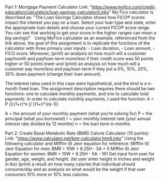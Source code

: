 Part 1: Mortgage Payment Calculator
	Link: "https://www.myfico.com/credit-education/calculators/loan-savings-calculator/Links"
	My Fico calculator is described as: "The Loan Savings Calculator shows how FICO® scores impact the interest you pay on a loan. Select your loan type and state, enter the appropriate loan details and choose your current FICO® score range. You can see that working to get your score in the higher ranges can mean a big savings!"
        &nbsp;
	Using MyFico calculator as an example, referenced from the link above, the goal of this assignment is to replicate the functions of the calculator with three primary user inputs:
	- Loan duration, 
	- Loan amount, 
	- FICO score.
Moreover, (print) an analysis on how much will a customer pay/month and pay/loan-term more/less if their credit score was 50 points higher or 50 points lower and (print) an analysis on how much will a customer pay more/less and pay/loan-term if they put a 0%, 10%, 20%, 30% down payment (change their loan amount).

The interest rates used in this case were hypothetical, and the  kind is a n-month fixed loan. The assignment description requires there should be two functions: one to calculate monthly payments, and one to calculate total payments. In order to calculate monthly payments, I used the function: 
A  = P {[r(1+r)^n ]/ [(1+r)^(n)-1]}

A = the amount of your monthly payment (what you’re solving for)
P = the principal (what you borrowed)
r = your monthly interest rate (your annual interest rate divided by 12 months)
n = the loan term in months

Part 2: Create Basal Metabolic Rate (BMR) Calorie Calculator (10 points):
	Link: "https://www.calculator.net/bmr-calculator.htmlLinks"
	 Using the following calculator and Mifflin-St Jeor equation for reference:
Mifflin-St Jeor Equation for men: BMR = 10W + 6.25H - 5A + 5
Mifflin-St Jeor Equation for women: BMR = 10W + 6.25H - 5A - 161
Get input form user for gender, age, weight, and height. (let user enter height in inches and weight in lbs)
(print) a result on how many calories that individual should consume/day and an analysis on what would be the weight if that user consumes 10% more or 10% less calories.


